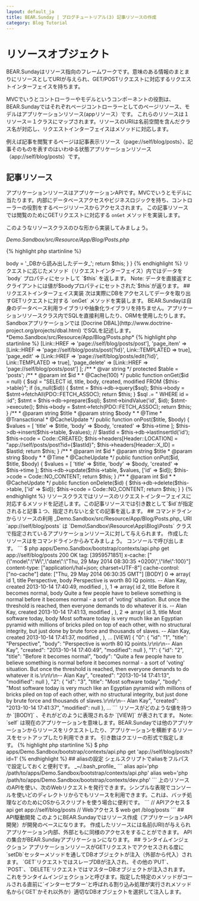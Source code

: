 ```yaml
---
layout: default_ja
title: BEAR.Sunday | ブログチュートリアル(3) 記事リソースの作成
category: Blog Tutorial
---
```

# リソースオブジェクト

BEAR.Sundayはリソース指向のフレームワークです。意味のある情報のまとまりにリソースとしてURIが与えられ、GET/POSTリクエストに対応するリクエストインターフェイスを持ちます。

MVCでいうとコントローラーやモデルというコンポーネントの役割は、BEAR.Sundayではそれぞれページコントローラーとしてのページリソース、モデルはアプリケーションリソース(appリソース）です。 これらのリソースは１リソース＝１クラスにマップされます。リソースのURIは名前空間を含んだクラス名が対応し、リクエストインターフェイスはメソッドに対応します。

例えば記事を閲覧するページは記事表示リソース（page://self/blog/posts）、記事そのものを表すのはいわゆる状態アプリケーションリソース（app://self/blog/posts）です。

## 記事リソース

アプリケーションリソースはアプリケーションAPIです。MVCでいうとモデルに当たります。内部にデータベースアクセスやビジネスロジックを持ち、コントローラーの役割をするページリソースからアクセスされます。
この記事リソースでは閲覧のためにGETリクエストに対応する `onGet` メソッドを実装します。

このようなリソースクラスのひな形から実装してみましょう。

*Demo.Sandbox/src/Resource/App/Blog/Posts.php*

{% highlight php startinline %}
<?php
namespace Demo\Sandbox\Resource\App\Blog;

use BEAR\Resource\ResourceObject;

class Posts extends ResourceObject
{
    public function onGet($id = null)
    {
        $this->body = '_DBから読み出したデータ_';
        return $this;
    }
}
{% endhighlight %}

リクエストに応じたメソッド（リクエストインターフェイス）内ではデータを `body` プロパティにセットして `$this` を返します。

Note: データを直接返すとクライアントには値が$bodyプロパティにセットされた`$this`が返ります。

## リクエストインターフェイス実装

次は実際にDBをアクセスしてデータを取り出すGETリクエストに対する `onGet` メソッドを実装します。

BEAR.Sundayは自身のデータベース利用ライブラリや抽象化ライブラリを持ちません。アプリケーションリソースクラス内でSQLを直接利用したり、ORMを使用したりします。Sandboxアプリケーションでは [Docrine DBAL](http://www.doctrine-project.org/projects/dbal.html) でSQLを記述します。

*Demo.Sandbox/src/Resource/App/Blog/Posts.php*

{% highlight php startinline %}
<?php

namespace Demo\Sandbox\Resource\App\Blog;

use BEAR\Package\Module\Database\Dbal\Setter\DbSetterTrait;
use BEAR\Resource\Header;
use BEAR\Resource\ResourceObject;
use BEAR\Resource\Code;
use BEAR\Resource\Annotation\Link;
use PDO;
use BEAR\Sunday\Annotation\Cache;
use BEAR\Sunday\Annotation\CacheUpdate;
use BEAR\Sunday\Annotation\Db;
use BEAR\Sunday\Annotation\Time;
use BEAR\Sunday\Annotation\Transactional;

/**
 * @Db
 */
class Posts extends ResourceObject
{
    use DbSetterTrait;

    /**
     * Current time
     *
     * @var string
     */
    public $time;

    public $links = [
        'page_post' => [Link::HREF => 'page://self/blog/posts/post'],
        'page_item' => [Link::HREF => 'page://self/blog/posts/post{?id}', Link::TEMPLATED => true],
        'page_edit' => [Link::HREF => 'page://self/blog/posts/edit{?id}', Link::TEMPLATED => true],
        'page_delete' => [Link::HREF => 'page://self/blog/posts/post']
    ];

    /**
     * @var string
     */
    protected $table = 'posts';

    /**
     * @param int $id
     *
     * @Cache(100)
     */
    public function onGet($id = null)
    {
        $sql = "SELECT id, title, body, created, modified FROM {$this->table}";
        if (is_null($id)) {
            $stmt = $this->db->query($sql);
            $this->body = $stmt->fetchAll(PDO::FETCH_ASSOC);

            return $this;
        }
        $sql .= " WHERE id = :id";
        $stmt = $this->db->prepare($sql);
        $stmt->bindValue('id', $id);
        $stmt->execute();
        $this->body = $stmt->fetch(PDO::FETCH_ASSOC);

        return $this;
    }

    /**
     * @param string $title
     * @param string $body
     *
     * @Time
     * @Transactional
     * @CacheUpdate
     */
    public function onPost($title, $body)
    {
        $values = [
            'title' => $title,
            'body' => $body,
            'created' => $this->time
        ];
        $this->db->insert($this->table, $values);
        //
        $lastId = $this->db->lastInsertId('id');
        $this->code = Code::CREATED;
        $this->headers[Header::LOCATION] = "app://self/posts/post?id={$lastId}";
        $this->headers[Header::X_ID] = $lastId;

        return $this;
    }

    /**
     * @param int    $id
     * @param string $title
     * @param string $body
     *
     * @Time
     * @CacheUpdate
     */
    public function onPut($id, $title, $body)
    {
        $values = [
            'title' => $title,
            'body' => $body,
            'created' => $this->time
        ];
        $this->db->update($this->table, $values, ['id' => $id]);
        $this->code = Code::NO_CONTENT;

        return $this;
    }

    /**
     * @param int $id
     *
     * @CacheUpdate
     */
    public function onDelete($id)
    {
        $this->db->delete($this->table, ['id' => $id]);
        $this->code = Code::NO_CONTENT;

        return $this;
    }
}
{% endhighlight %}

リソースクラスではリソースのリクエストインターフェイスに対応するメソッドを記述します。この記事リソースでは引き数として`$id`が指定されると記事１つ、指定されないと全ての記事を返します。

## コマンドラインからリソースの利用

_Demo.Sandbox/src/Resource/App/Blog/Posts.php_

URI `app://self/blog/posts` は `Demo\Sandbox\Resource\App\Blog\Posts` クラスで指定されているアプリケーションリソースに対して与えられます。

作成したリソースはをコマンドラインからみてみましょう。

コンソールで呼び出します。

```
$ php apps/Demo.Sandbox/bootstrap/contexts/api.php get app://self/blog/posts

200 OK
tag: [3959571851]
x-cache: ["{\"mode\":\"W\",\"date\":\"Thu, 29 May 2014 08:30:35 +0200\",\"life\":100}"]
content-type: ["application\/hal+json; charset=UTF-8"]
cache-control: ["no-cache"]
date: ["Thu, 29 May 2014 06:30:35 GMT"]
[BODY]
0 => array(
  id 1,
  title Perspective,
  body Perspective is worth 80 IQ points.

-- Alan Kay,
  created 2013-10-14 17:40:49,
  modified ,
),
1 => array(
  id 2,
  title Before it becomes normal,
  body Quite a few people have to believe something is normal before it becomes normal - a sort of 'voting' situation. But once the threshold is reached, then everyone demands to do whatever it is.

-- Alan Kay,
  created 2013-10-14 17:41:13,
  modified ,
),
2 => array(
  id 3,
  title Most software today,
  body Most software today is very much like an Egyptian pyramid with millions of bricks piled on top of each other, with no structural integrity, but just done by brute force and thousands of slaves.

-- Alan Kay,
  created 2013-10-14 17:41:37,
  modified ,
),
...
[VIEW]
{
    "0": {
        "id": "1",
        "title": "Perspective",
        "body": "Perspective is worth 80 IQ points.\r\n\r\n-- Alan Kay",
        "created": "2013-10-14 17:40:49",
        "modified": null
    },
    "1": {
        "id": "2",
        "title": "Before it becomes normal",
        "body": "Quite a few people have to believe something is normal before it becomes normal - a sort of 'voting' situation. But once the threshold is reached, then everyone demands to do whatever it is.\r\n\r\n-- Alan Kay",
        "created": "2013-10-14 17:41:13",
        "modified": null
    },
    "2": {
        "id": "3",
        "title": "Most software today",
        "body": "Most software today is very much like an Egyptian pyramid with millions of bricks piled on top of each other, with no structural integrity, but just done by brute force and thousands of slaves.\r\n\r\n-- Alan Kay",
        "created": "2013-10-14 17:41:37",
        "modified": null
    },
...
```

リソースがどのような値を持つか `[BODY]` 、それがどのように表現されるか `[VIEW]` が表されてます。

Note: `self` は現在のアプリケーションを意味します。BEAR.Sundayでは他のアプリケーションからリソースをリクエストしたり、アプリケーションを横断するリソースをセットアップしたり利用できます。

引き数はクエリーの形式で指定します。

{% highlight php startinline %}
$ php apps/Demo.Sandbox/bootstrap/contexts/api.php get 'app://self/blog/posts?id=1'
{% endhighlight %}

## aliasの設定

シェルスクリプトでaliasをフルパスで設定しておくと便利です。

_~/.bash_profile_

```
alias api='php /path/to/apps/Demo.Sandbox/bootstrap/contexts/api.php'
alias web='php /path/to/apps/Demo.Sandbox/bootstrap/contexts/dev.php'
```

上のリソースのAPIを使い、次のWebリクエストを発行できます。シンプルな表現でコンソールを使いどのディレクトリからでもリソースを利用できます。これは、バッチ処理などのためにOSからスクリプトを使う場合に便利です。

```
// APIアクセス
$ api get app://self/blog/posts

// Webアクセス
$ web get /blog/posts
```

## API駆動開発

このようにBEAR.Sundayではリソース作成（アプリケーションAPI開発）が開発のベースになります。
作成したリソースには名前(URI)が与えられアプリケーション内部、外部ともに同様のアクセスをすることができます。
APIの集合がBEAR.Sundayアプリケーションになります。


## ランタイムインジェクション

アプリケーションリソースがGETリクエストでアクセスされる度に`setDb`セッターメソッドを通してDBオブジェクトが注入（外部から代入）されます。
`GET`リクエストではスレーブDBが注入され、その他の`PUT`、`POST`、`DELETE`リクエストではマスターDBオブジェクトが注入されます。
これをランタイムインジェクションと呼びます。指定した特定のメソッドがコールされる直前に`インターセプター`と呼ばれる割り込み処理が実行されメソッド名から(`GET`かそれ以外か）適切なDBオブジェクトを選択して注入します。
